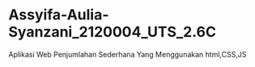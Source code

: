 # Assyifa-Aulia-Syanzani_2120004_UTS_2.6C
Aplikasi Web Penjumlahan Sederhana Yang Menggunakan html,CSS,JS 
